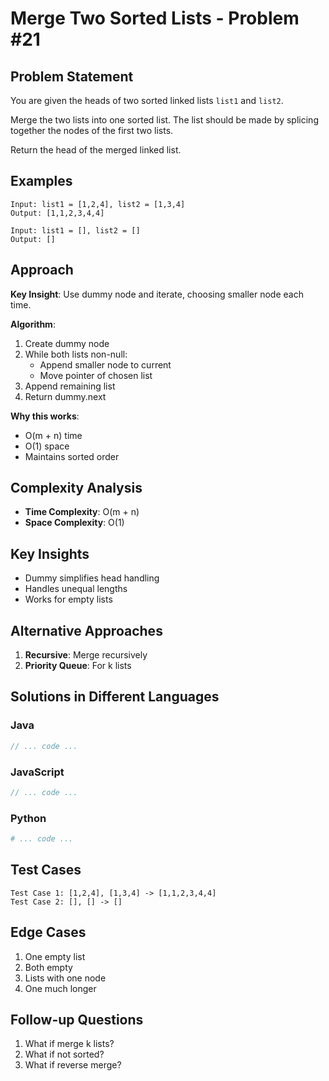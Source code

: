 # Merge Two Sorted Lists - Problem #21

## Problem Statement
You are given the heads of two sorted linked lists `list1` and `list2`.

Merge the two lists into one sorted list. The list should be made by splicing together the nodes of the first two lists.

Return the head of the merged linked list.

## Examples
```
Input: list1 = [1,2,4], list2 = [1,3,4]
Output: [1,1,2,3,4,4]

Input: list1 = [], list2 = []
Output: []
```

## Approach
**Key Insight**: Use dummy node and iterate, choosing smaller node each time.

**Algorithm**:
1. Create dummy node
2. While both lists non-null:
   - Append smaller node to current
   - Move pointer of chosen list
3. Append remaining list
4. Return dummy.next

**Why this works**:
- O(m + n) time
- O(1) space
- Maintains sorted order

## Complexity Analysis
- **Time Complexity**: O(m + n)
- **Space Complexity**: O(1)

## Key Insights
- Dummy simplifies head handling
- Handles unequal lengths
- Works for empty lists

## Alternative Approaches
1. **Recursive**: Merge recursively
2. **Priority Queue**: For k lists

## Solutions in Different Languages

### Java
```java
// ... code ...
```

### JavaScript
```javascript
// ... code ...
```

### Python
```python
# ... code ...
```

## Test Cases
```
Test Case 1: [1,2,4], [1,3,4] -> [1,1,2,3,4,4]
Test Case 2: [], [] -> []
```

## Edge Cases
1. One empty list
2. Both empty
3. Lists with one node
4. One much longer

## Follow-up Questions
1. What if merge k lists?
2. What if not sorted?
3. What if reverse merge?
